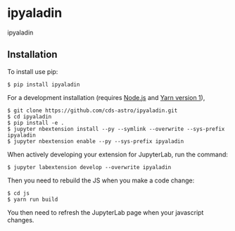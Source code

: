 # ipyaladin

ipyaladin

## Installation

To install use pip:

    $ pip install ipyaladin

For a development installation (requires [Node.js](https://nodejs.org) and [Yarn version 1](https://classic.yarnpkg.com/)),

    $ git clone https://github.com/cds-astro/ipyaladin.git
    $ cd ipyaladin
    $ pip install -e .
    $ jupyter nbextension install --py --symlink --overwrite --sys-prefix ipyaladin
    $ jupyter nbextension enable --py --sys-prefix ipyaladin

When actively developing your extension for JupyterLab, run the command:

    $ jupyter labextension develop --overwrite ipyaladin

Then you need to rebuild the JS when you make a code change:

    $ cd js
    $ yarn run build

You then need to refresh the JupyterLab page when your javascript changes.
